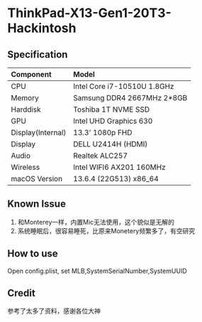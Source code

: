 # ThinkPad-X13-Gen1-20T3-Hackintosh

## Specification

| Component | Model |
| :----- | :----- |
| CPU | Intel Core i7-10510U 1.8GHz | 
| Memory | Samsung DDR4 2667MHz 2*8GB |
| Harddisk | Toshiba 1T NVME SSD | 
| GPU | Intel UHD Graphics 630 |
| Display(Internal) | 13.3' 1080p FHD |
| Display | DELL U2414H (HDMI)|
| Audio | Realtek ALC257 |
| Wireless | Intel WIFI6 AX201 160MHz |
| macOS Version | 13.6.4 (22G513) x86_64 | 

## Known Issue

1. 和Monterey一样，内置Mic无法使用，这个貌似是无解的
2. 系统睡眠后，很容易睡死，比原来Monetery频繁多了，有空研究

## How to use

Open config.plist, set MLB,SystemSerialNumber,SystemUUID

## Credit

参考了太多了资料，感谢各位大神
